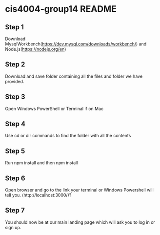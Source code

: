 # cis4004-group14 README

## Step 1
Download MysqlWorkbench(https://dev.mysql.com/downloads/workbench/) and Node.js(https://nodejs.org/en)

## Step 2
Download and save folder containing all the files and folder we have provided.

## Step 3
Open Windows PowerShell or Terminal if on Mac

## Step 4
Use cd or dir commands to find the folder with all the contents

## Step 5
Run npm install and then npm install

## Step 6 
Open browser and go to the link your terminal or Windows Powershell will tell you. (http://localhost:3000/)?

## Step 7 
You should now be at our main landing page which will ask you to log in or sign up. 





